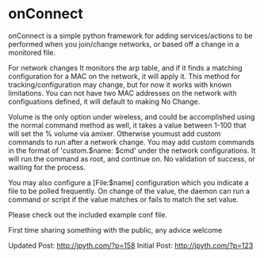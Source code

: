 onConnect
=========

onConnect is a simple python framework for adding services/actions to be performed when you join/change networks, or based off a change in a monitored file.

For network changes It monitors the arp table, and if it finds a matching configuration for a MAC on the network, it will apply it. This method for tracking/configuration may change, but for now it works with known limitations. You can not have two MAC addresses on the network with configuations defined, it will default to making No Change.

Volume is the only option under wireless, and could be accomplished using the normal command method as well, it takes a value between 1-100 that will set the % volume via amixer. Otherwise youmust add custom commands to run after a network change. You may add custom commands in the format of 'custom.$name: $cmd' under the network configurations. It will run the command as root, and continue on. No validation of success, or waiting for the process. 

You may also configure a [File:$name] configuration which you indicate a file to be polled frequently. On change of the value, the daemon can run a command or script if the value matches or fails to match the set value.

Please check out the included example conf file.

First time sharing something with the public, any advice welcome 

Updated Post: http://jpyth.com/?p=158 
Initial Post: http://jpyth.com/?p=123
